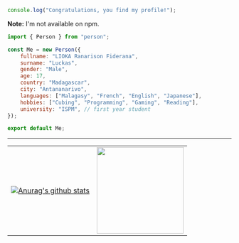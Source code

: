 ```js
console.log("Congratulations, you find my profile!");
```

<b>Note:</b> I'm not available on npm.

```js
import { Person } from "person";

const Me = new Person({
    fullname: "LIOKA Ranarison Fiderana",
    surname: "Luckas",
    gender: "Male",
    age: 17,
    country: "Madagascar",
    city: "Antananarivo",
    languages: ["Malagasy", "French", "English", "Japanese"],
    hobbies: ["Cubing", "Programming", "Gaming", "Reading"],
    university: "ISPM", // first year student
});

export default Me;
```

<hr/>

<table align="center" width="full">
    <tr>
        <td>
            <a href="https://github.com/luckasRanarison/github-readme-stats"><img src="https://github-readme-stats.vercel.app/api?username=luckasRanarison&show_icons=true&theme=nord&hide_border=true" alt="Anurag's github stats" /></a>
        </td>
        <td>
            <a href="https://github.com/luckasRanarison/github-readme-stats"><img height="195" src="https://github-readme-stats.vercel.app/api/top-langs/?username=luckasRanarison&layout=compact&theme=nord&hide_border=true" /></a>
        </td>
    </tr>
</table>
